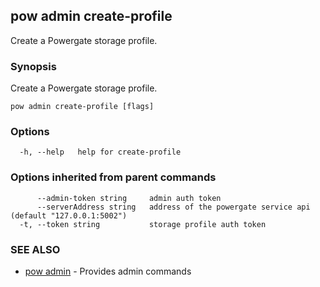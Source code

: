 ## pow admin create-profile

Create a Powergate storage profile.

### Synopsis

Create a Powergate storage profile.

```
pow admin create-profile [flags]
```

### Options

```
  -h, --help   help for create-profile
```

### Options inherited from parent commands

```
      --admin-token string     admin auth token
      --serverAddress string   address of the powergate service api (default "127.0.0.1:5002")
  -t, --token string           storage profile auth token
```

### SEE ALSO

* [pow admin](pow_admin.md)	 - Provides admin commands

